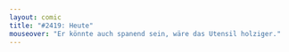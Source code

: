 ```yaml
---
layout: comic
title: "#2419: Heute"
mouseover: "Er könnte auch spanend sein, wäre das Utensil holziger."
---
```

